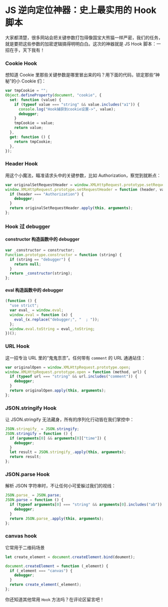 # JS 逆向定位神器：史上最实用的 Hook 脚本

大家都清楚，很多网站会把关键参数打包得像国宝大熊猫一样严密，我们的任务，就是要把这些参数的加密逻辑搞得明明白白。这次的神器就是 JS Hook 脚本：一招在手，天下我有！

### Cookie Hook

想知道 Cookie 里那些关键参数是哪里冒出来的吗？用下面的代码，锁定那些“神秘”的小 Cookie 们：

```javascript
var tmpCookie = "";
Object.defineProperty(document, "cookie", {
  set: function (value) {
    if (typeof value === "string" && value.includes("a1")) {
      console.log("Hook捕获到cookie设置->", value);
      debugger;
    }
    tmpCookie = value;
    return value;
  },
  get: function () {
    return tmpCookie;
  },
});
```

### Header Hook

用这个小魔法，瞄准请求头中的关键参数，比如 Authorization，察觉到就断点：

```javascript
var originalSetRequestHeader = window.XMLHttpRequest.prototype.setRequestHeader;
window.XMLHttpRequest.prototype.setRequestHeader = function (header, value) {
  if (header === "Authorization") {
    debugger;
  }
  return originalSetRequestHeader.apply(this, arguments);
};
```

### Hook 过 debugger

#### constructor 构造函数中的 debugger

```javascript
var _constructor = constructor;
Function.prototype.constructor = function (string) {
  if (string == "debugger") {
    return null;
  }
  return _constructor(string);
};
```

#### eval 构造函数中的 debugger

```javascript
(function () {
  "use strict";
  var eval_ = window.eval;
  window.eval = function (x) {
    eval_(x.replace("debugger;", "  ; "));
  };
  window.eval.toString = eval_.toString;
})();
```

### URL Hook

这一招专治 URL 里的“鬼鬼祟祟”。任何带有 `comment` 的 URL 通通站住：

```javascript
var originalOpen = window.XMLHttpRequest.prototype.open;
window.XMLHttpRequest.prototype.open = function (method, url) {
  if (typeof url === "string" && url.includes("comment")) {
    debugger;
  }
  return originalOpen.apply(this, arguments);
};
```

### JSON.stringify Hook

让 JSON.stringify 无法藏身，所有的序列化行动皆在我们掌控中：

```javascript
JSON.stringify_ = JSON.stringify;
JSON.stringify = function () {
  if (arguments[0] && arguments[0]["time"]) {
    debugger;
  }
  let result = JSON.stringify_.apply(this, arguments);
  return result;
};
```

### JSON.parse Hook

解析 JSON 字符串时，不让任何小可爱躲过我们的视线：

```javascript
JSON.parse_ = JSON.parse;
JSON.parse = function () {
  if (typeof arguments[0] === "string" && arguments[0].includes("ab")) {
    debugger;
  }
  return JSON.parse_.apply(this, arguments);
};
```

### canvas hook

它常用于二维码场景

```javascript
let create_element = document.createElement.bind(doument);

document.createElement = function (_element) {
  if (_element === "canvas") {
    debugger;
  }
  return create_element(_element);
};
```
你还知道其他常用 `Hook` 方法吗？在评论区留言吧！




